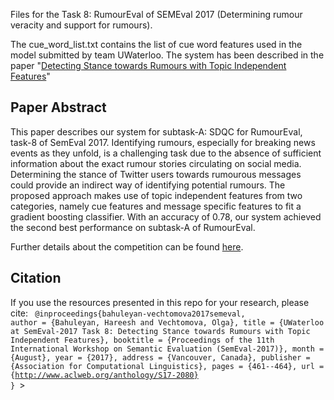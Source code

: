 Files for the Task 8: RumourEval of SEMEval 2017 (Determining rumour veracity and support for rumours). 

The cue_word_list.txt contains the list of cue word features used in the model submitted by team UWaterloo. The system has been described in the paper "<a href="http://www.aclweb.org/anthology/S/S17/S17-2080.pdf">Detecting Stance towards Rumours with Topic Independent Features</a>" 

## Paper Abstract

This paper describes our system for subtask-A: SDQC for RumourEval, task-8 of SemEval 2017. Identifying rumours, especially for breaking news events as they unfold, is a challenging task due to the absence of sufficient information about the exact rumour stories circulating on social media. Determining the stance of Twitter users towards rumourous messages could provide an indirect way of identifying potential rumours. The proposed approach makes use of topic independent features from two categories, namely cue features and message specific features to fit a gradient boosting classifier. With an accuracy of 0.78, our system achieved the second best performance on subtask-A of RumourEval.

Further details about the competition can be found <a href="http://alt.qcri.org/semeval2017/task8/">here</a>.

## Citation

If you use the resources presented in this repo for your research, please cite:
<code>
@inproceedings{bahuleyan-vechtomova2017semeval,
  author    = {Bahuleyan, Hareesh  and  Vechtomova, Olga},
  title     = {UWaterloo at SemEval-2017 Task 8: Detecting Stance towards Rumours with Topic Independent Features},
  booktitle = {Proceedings of the 11th International Workshop on Semantic Evaluation (SemEval-2017)},
  month     = {August},
  year      = {2017},
  address   = {Vancouver, Canada},
  publisher = {Association for Computational Linguistics},
  pages     = {461--464},
  url       = {http://www.aclweb.org/anthology/S17-2080}
}
</code>>